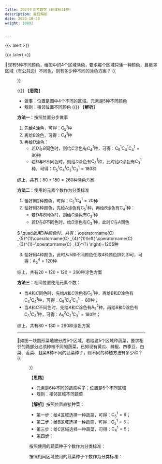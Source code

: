 ```yaml
---
title: 2024年高考数学（新课标II卷）
description: 最佳解析
date: 2023-10-30
weight: 10002


---
```


{{< alert >}}



{{< /alert >}}



&#128311;现有$5$种不同颜色，给图中的$4$个区域涂色，要求每个区域只涂一种颜色，且相邻区域（有公共边）不同色，则有多少种不同的涂色方案？
{{<figure src="/images/maths/probability/ac/coloring-001.png">}}

{{<alert color="primary">}}
【**思路**】
- 做事：位置是图中$4$个不同的区域。元素是$5$种不同颜色
- 规则：相邻位置不同颜色
{{</alert>}}
【**解析**】

**方法一**：按照位置分步做事
1. 先给$A$涂色，可得：$\operatorname{C} _{5}^{1}$种
2. 再给$B$涂色，可得：$\operatorname{C} _{4}^{1}$种
3. 再给$D$涂色：
   - 若$D$与$B$同色时，则给$C$涂色有$\operatorname{C} _{4}^{1}$种，可得：$\operatorname{C} _{5}^{1}\operatorname{C} _{4}^{1}\operatorname{C} _{4}^{1}=80$种
   - 若$D$与$B$不同色时，则给$D$涂色有$\operatorname{C} _{3}^{1}$种，此时给$C$涂色有$\operatorname{C} _{3}^{1}$种，可得：$\operatorname{C} _{5}^{1}\operatorname{C} _{4}^{1}\operatorname{C} _{3}^{1}\operatorname{C} _{3}^{1}=180$种

综上，共有：$80+180=260$种涂色方案

**方法二**：使用的元素个数作为分类标准
1. 恰好用$2$种颜色，可得：$\operatorname{C} _{5}^{1}\operatorname{C} _{4}^{1}=20$种
2. 恰好用$3$种颜色，先给$A$涂色有$\operatorname{C} _{5}^{1}$种，再给$B$涂色有$\operatorname{C} _{4}^{1}$种：
   - 若$D$与$B$同色时，则给$C$涂色有$\operatorname{C} _{3}^{1}$种
   - 若$D$与$B$不同色时，给$D$涂色有$\operatorname{C} _{3}^{1}$种，此时$C$与$A$同色

$ \quad$故用$3$种颜色时，共有：$\operatorname{C} _{5}^{1}\operatorname{C} _{4}^{1}\left( \operatorname{C} _{3}^{1}+\operatorname{C} _{3}^{1} \right)=120$种

3. 恰好用$4$种颜色，此时从$5$种不同颜色任取$4$种颜色排列即可，可得：$\operatorname{A} _{5}^{4}=120$种

综上，共有$20+120+120=260$种涂色方案

**方法三**：相间位置使用元素个数：
- 当$A$和$C$同色时，先给$A$和$C$涂色有$\operatorname{C} _{5}^{1}$种，再给$B$和$D$涂色有$\operatorname{C} _{4}^{1}\operatorname{C} _{4}^{1}$种，可得：$\operatorname{C} _{5}^{1}\operatorname{C} _{4}^{1}\operatorname{C} _{4}^{1}=80$种；
- 当$A$和$C$不同色时，先给$A$和$C$涂色有$\operatorname{A} _{5}^{2}$种，再给$B$和$D$涂色有$\operatorname{C} _{3}^{1}\operatorname{C} _{3}^{1}$种，可得：$\operatorname{A} _{5}^{2}\operatorname{C} _{3}^{1}\operatorname{C} _{3}^{1}=180$种；

综上，共有$80+180=260$种涂色方案

---
&#128311;如图一块圆形菜地被分成$5$个区域，若给这$5$个区域种蔬菜，要求相邻的两部分必须种植不同的蔬菜，已知现有黄瓜、辣椒、四季豆、白菜、香菜、韭菜$6$种不同的蔬菜种子，则不同的种植方法有多少种？
{{<figure src="/images/maths/probability/ac/coloring-002.png">}}

【**思路**】
- 元素是$6$种不同的蔬菜种子；位置是$5$个不同区域
- 规则：相邻区域不同蔬菜

【**解析**】按照位置直接种菜：
- 第一步：给$A$区域选择一种蔬菜，可得：$\operatorname{C}_{6}^{1}=6$；
- 第二步：给$B$区域选择一种蔬菜，可得：$\operatorname{C}_{5}^{1}=5$；
- 第三步：给$C$区域选择一种蔬菜，可得：$\operatorname{C}_{4}^{1}=5$；
- 第四步：

按照使用的蔬菜种子个数作为分类标准：

按照相间区域使用的蔬菜种子个数作为分类标准：

